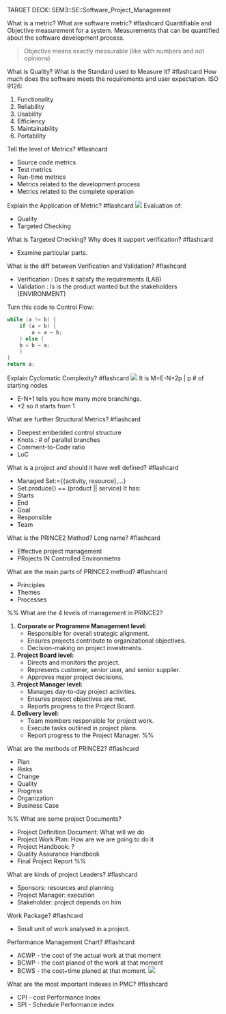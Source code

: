 TARGET DECK: SEM3::SE::Software_Project_Management

What is a metric?
What are software metric? #flashcard 
Quantifiable and Objective measurement for a system.
Measurements that can be quantified about the software development process.
> Objective means exactly measurable (like with numbers and not opinions)
<!--ID: 1702652057722-->


What is Quality?
What is the Standard used to Measure it? #flashcard 
How much does the software meets the requirements and user expectation.
ISO 9126:
1. Functionality
2. Reliability
3. Usability
4. Efficiency
5. Maintainability
6. Portability
<!--ID: 1702652057729-->


Tell the level of Metrics? #flashcard 
- Source code metrics
- Test metrics
- Run-time metrics
- Metrics related to the development process
- Metrics related to the complete operation
<!--ID: 1702652057735-->



Explain the Application of Metric? #flashcard 
![](Pasted%20image%2020231215002119.png)
Evaluation of:
- Quality 
- Targeted Checking
<!--ID: 1702652057741-->


What is Targeted Checking?
Why does it support verification? #flashcard 
- Examine particular parts. 
<!--ID: 1702652057747-->


What is the diff between Verification and Validation? #flashcard 
- Verification : Does it satisfy the requirements (LAB)
- Validation : Is is the product wanted but the stakeholders (ENVIRONMENT)
<!--ID: 1702652057753-->


Turn this code to Control Flow:
```cpp
while (a != b) { 
	if (a > b) { 
		a = a – b; 
	} else { 
	b = b – a; 
	} 
} 
return a;
```
Explain Cyclomatic Complexity? #flashcard 
![](Pasted%20image%2020231215010358.png)
It is M=E-N+2p | p # of starting nodes
- E-N+1 tells you how many more branchings.
- +2 so it starts from 1
<!--ID: 1702652058920-->


What are further Structural Metrics? #flashcard 
- Deepest embedded control structure
- Knots : # of parallel branches
- Comment-to-Code ratio
- LoC
<!--ID: 1702652058927-->


What is a project and should it have well defined? #flashcard 
- Managed Set:={{activity, resource},...} 
- Set.produce() == (product || service)
It has:
- Starts 
- End
- Goal
- Responsible
- Team
<!--ID: 1702652058933-->


What is the PRINCE2 Method? 
Long name? #flashcard 
- Effective project management
- PRojects IN Controlled Environmetns 
<!--ID: 1702652058940-->

What are the main parts of PRINCE2 method? #flashcard 
- Principles
- Themes
- Processes
<!--ID: 1702654795993-->


%% What are the 4 levels of management in PRINCE2? 
1. **Corporate or Programme Management level:**
    - Responsible for overall strategic alignment.
    - Ensures projects contribute to organizational objectives.
    - Decision-making on project investments.
2. **Project Board level:**
    - Directs and monitors the project.
    - Represents customer, senior user, and senior supplier.
    - Approves major project decisions.
3. **Project Manager level:**
    - Manages day-to-day project activities.
    - Ensures project objectives are met.
    - Reports progress to the Project Board.
4. **Delivery level:**
    - Team members responsible for project work.
    - Execute tasks outlined in project plans.
    - Report progress to the Project Manager. %%


What are the methods of PRINCE2? #flashcard 
- Plan
- Risks
- Change
- Quality 
- Progress 
- Organization
- Business Case
<!--ID: 1702653171508-->


%% What are some project Documents? 
- Project Definition Document: What will we do
- Project Work Plan: How are we are going to do it
- Project Handbook: ?
- Quality Assurance Handbook 
- Final Project Report %%


What are kinds of project Leaders? #flashcard 
- Sponsors: resources and planning
- Project Manager: execution
- Stakeholder: project depends on him
<!--ID: 1702654796001-->



Work Package? #flashcard 
- Small unit of work analysed in a project.
<!--ID: 1702654796007-->



Performance Management Chart? #flashcard 
- ACWP - the cost of the actual work at that moment
- BCWP - the cost planed of the work at that moment 
- BCWS - the cost+time planed at that moment.
![](Pasted%20image%2020231215162849.png)
<!--ID: 1702654815973-->



What are the most important indexes in PMC? #flashcard 
- CPI - cost Performance index
- SPI - Schedule Performance index
<!--ID: 1702654815982-->
